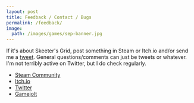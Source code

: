 ```yaml
---
layout: post 
title: Feedback / Contact / Bugs
permalink: /feedback/
image:
  path: /images/games/sep-banner.jpg
---
```

If it's about Skeeter's Grid, post something in Steam or Itch.io and/or send me a [tweet](https://twitter.com/jgottwig). General questions/comments can just be tweets or whatever. I'm not terribly active on Twitter, but I do check regularly.

* [Steam Community](https://steamcommunity.com/app/1773440/discussions/0/)
* [Itch.io](https://strangeshuttle.itch.io/skeeters-grid)
* [Twitter](https://twitter.com/jgottwig)
* [Gamejolt](https://strangeshuttle.gamejolt.io/)
